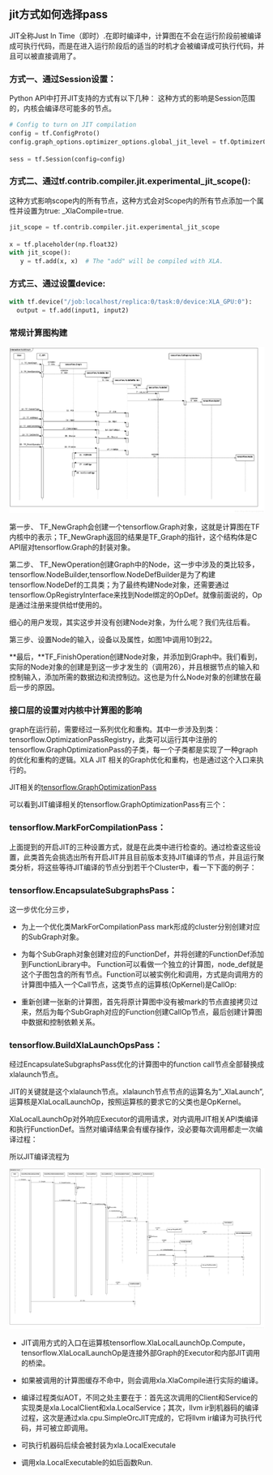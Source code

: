 ## jit方式如何选择pass
JIT全称Just In Time（即时）.在即时编译中，计算图在不会在运行阶段前被编译成可执行代码，而是在进入运行阶段后的适当的时机才会被编译成可执行代码，并且可以被直接调用了。
### 方式一、通过Session设置：
Python API中打开JIT支持的方式有以下几种：
这种方式的影响是Session范围的，内核会编译尽可能多的节点。
``` python
# Config to turn on JIT compilation
config = tf.ConfigProto()
config.graph_options.optimizer_options.global_jit_level = tf.OptimizerOptions.ON_1

sess = tf.Session(config=config)
```
### 方式二、通过tf.contrib.compiler.jit.experimental_jit_scope():
这种方式影响scope内的所有节点，这种方式会对Scope内的所有节点添加一个属性并设置为true: _XlaCompile=true.
``` python
jit_scope = tf.contrib.compiler.jit.experimental_jit_scope

x = tf.placeholder(np.float32)
with jit_scope():
   y = tf.add(x, x)  # The "add" will be compiled with XLA.
```
### 方式三、通过设置device:
``` python
with tf.device("/job:localhost/replica:0/task:0/device:XLA_GPU:0"):
  output = tf.add(input1, input2)
```
### 常规计算图构建
![](https://github.com/dongbeiyewu/xla/raw/master/week5/pic/3.png)

第一步、 TF_NewGraph会创建一个tensorflow.Graph对象，这就是计算图在TF内核中的表示；TF_NewGraph返回的结果是TF_Graph的指针，这个结构体是C API层对tensorflow.Graph的封装对象。

第二步、 TF_NewOperation创建Graph中的Node，这一步中涉及的类比较多，tensorflow.NodeBuilder,tensorflow.NodeDefBuilder是为了构建tensorflow.NodeDef的工具类；为了最终构建Node对象，还需要通过tensorflow.OpRegistryInterface来找到Node绑定的OpDef。就像前面说的，Op是通过注册来提供给tf使用的。

细心的用户发现，其实这步并没有创建Node对象，为什么呢？我们先往后看。

第三步、设置Node的输入，设备以及属性，如图1中调用10到22。

**最后，**TF_FinishOperation创建Node对象，并添加到Graph中。我们看到，实际的Node对象的创建是到这一步才发生的（调用26），并且根据节点的输入和控制输入，添加所需的数据边和流控制边。这也是为什么Node对象的创建放在最后一步的原因。


### 接口层的设置对内核中计算图的影响
graph在运行前，需要经过一系列优化和重构。其中一步涉及到类：tensorflow.OptimizationPassRegistry，此类可以运行其中注册的tensorflow.GraphOptimizationPass的子类，每一个子类都是实现了一种graph的优化和重构的逻辑。XLA JIT 相关的Graph优化和重构，也是通过这个入口来执行的。

JIT相关的[tensorflow.GraphOptimizationPass](https://github.com/tensorflow/tensorflow/blob/master/tensorflow/compiler/jit/jit_compilation_pass_registration.cc)

可以看到JIT编译相关的tensorflow.GraphOptimizationPass有三个：

### tensorflow.MarkForCompilationPass：
上面提到的开启JIT的三种设置方式，就是在此类中进行检查的。通过检查这些设置，此类首先会挑选出所有开启JIT并且目前版本支持JIT编译的节点，并且运行聚类分析，将这些等待JIT编译的节点分到若干个Cluster中，看一下下面的例子：
### tensorflow.EncapsulateSubgraphsPass：

这一步优化分三步，

+ 为上一个优化类MarkForCompilationPass mark形成的cluster分别创建对应的SubGraph对象。

+ 为每个SubGraph对象创建对应的FunctionDef，并将创建的FunctionDef添加到FunctionLibrary中。
Function可以看做一个独立的计算图，node_def就是这个子图包含的所有节点。Function可以被实例化和调用，方式是向调用方的计算图中插入一个Call节点，这类节点的运算核(OpKernel)是CallOp:

+ 重新创建一张新的计算图，首先将原计算图中没有被mark的节点直接拷贝过来，然后为每个SubGraph对应的Function创建CallOp节点，最后创建计算图中数据和控制依赖关系。
### tensorflow.BuildXlaLaunchOpsPass：
经过EncapsulateSubgraphsPass优化的计算图中的function call节点全部替换成xlalaunch节点。

JIT的关键就是这个xlalaunch节点。xlalaunch节点节点的运算名为”_XlaLaunch”,运算核是XlaLocalLaunchOp，按照运算核的要求它的父类也是OpKernel。

XlaLocalLaunchOp对外响应Executor的调用请求，对内调用JIT相关API类编译和执行FunctionDef。当然对编译结果会有缓存操作，没必要每次调用都走一次编译过程：

所以JIT编译流程为

![](https://github.com/dongbeiyewu/xla/raw/master/week5/pic/4.png)

+ JIT调用方式的入口在运算核tensorflow.XlaLocalLaunchOp.Compute，tensorflow.XlaLocalLaunchOp是连接外部Graph的Executor和内部JIT调用的桥梁。

+ 如果被调用的计算图缓存不命中，则会调用xla.XlaCompile进行实际的编译。

+ 编译过程类似AOT，不同之处主要在于：首先这次调用的Client和Service的实现类是xla.LocalClient和xla.LocalService；其次，llvm ir到机器码的编译过程，这次是通过xla.cpu.SimpleOrcJIT完成的，它将llvm ir编译为可执行代码，并可被立即调用。

+ 可执行机器码后续会被封装为xla.LocalExecutale

+ 调用xla.LocalExecutable的如后函数Run.
